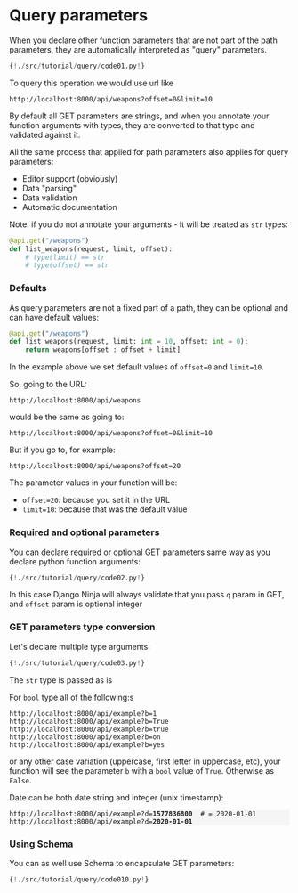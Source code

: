 # Query parameters

When you declare other function parameters that are not part of the path parameters, they are automatically interpreted as "query" parameters.

```Python hl_lines="5"
{!./src/tutorial/query/code01.py!}
```

To query this operation we would use url like

```
http://localhost:8000/api/weapons?offset=0&limit=10
```
By default all GET parameters are strings, and when you annotate your function arguments with types, they are converted to that type and validated against it.

All the same process that applied for path parameters also applies for query parameters:

- Editor support (obviously)
- Data "parsing"
- Data validation
- Automatic documentation


Note: if you do not annotate your arguments - it will be treated as `str` types:

```Python hl_lines="2"
@api.get("/weapons")
def list_weapons(request, limit, offset):
    # type(limit) == str
    # type(offset) == str
```

### Defaults

As query parameters are not a fixed part of a path, they can be optional and can have default values:

```Python hl_lines="2"
@api.get("/weapons")
def list_weapons(request, limit: int = 10, offset: int = 0):
    return weapons[offset : offset + limit]
```

In the example above we set default values of `offset=0` and `limit=10`.

So, going to the URL:
```
http://localhost:8000/api/weapons
```
would be the same as going to:
```
http://localhost:8000/api/weapons?offset=0&limit=10
```
But if you go to, for example:
```
http://localhost:8000/api/weapons?offset=20
```

The parameter values in your function will be:

 - `offset=20`: because you set it in the URL
 - `limit=10`: because that was the default value


### Required and optional parameters

You can declare required or optional GET parameters same way as you declare python function arguments:

```Python hl_lines="5"
{!./src/tutorial/query/code02.py!}
```

In this case Django Ninja will always validate that you pass `q` param in GET, and `offset` param is optional integer

### GET parameters type conversion

Let's declare multiple type arguments:
```Python hl_lines="5"
{!./src/tutorial/query/code03.py!}
```
The `str` type is passed as is

For `bool` type all of the following:s
```
http://localhost:8000/api/example?b=1
http://localhost:8000/api/example?b=True
http://localhost:8000/api/example?b=true
http://localhost:8000/api/example?b=on
http://localhost:8000/api/example?b=yes
```
or any other case variation (uppercase, first letter in uppercase, etc), your function will see the parameter `b` with a `bool` value of `True`. Otherwise as `False`.

Date can be both date string and integer (unix timestamp):

<pre style="font-size: .85em; background-color:rgb(245, 245, 245);">
http://localhost:8000/api/example?d=<strong>1577836800</strong>  # = 2020-01-01
http://localhost:8000/api/example?d=<strong>2020-01-01</strong>
</pre>


### Using Schema

You can as well use Schema to encapsulate GET parameters:

```Python hl_lines="1 2  5 6 7 8"
{!./src/tutorial/query/code010.py!}
```
